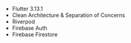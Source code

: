 - Flutter 3.13.1
- Clean Architecture & Separation of Concerns
- Riverpod
- Firebase Auth
- Firebase Firestore
